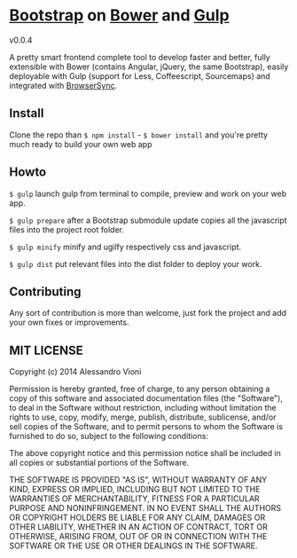 [Bootstrap](http://getbootstrap.com/) on [Bower](http://bower.io/) and [Gulp](http://gulpjs.com/)
===========================================================================================================================
v0.0.4

A pretty smart frontend complete tool to develop faster and better, fully extensible with Bower (contains Angular, jQuery, the same Bootstrap), easily deployable with Gulp (support for Less, Coffeescript, Sourcemaps) and integrated with [BrowserSync](http://www.browsersync.io/).

## Install

Clone the repo than `$ npm install` - `$ bower install` and you're pretty much ready to build your own web app

## Howto

`$ gulp` launch gulp from terminal to compile, preview and work on your web app.

`$ gulp prepare` after a Bootstrap submodule update copies all the javascript files into the project root folder.

`$ gulp minify` minify and ugilfy respectively css and javascript.

`$ gulp dist` put relevant files into the dist folder to deploy your work.

## Contributing

Any sort of contribution is more than welcome, just fork the project and add your own fixes or improvements.

## MIT LICENSE
Copyright (c) 2014 Alessandro Vioni

Permission is hereby granted, free of charge, to any person obtaining a copy
of this software and associated documentation files (the "Software"), to deal
in the Software without restriction, including without limitation the rights
to use, copy, modify, merge, publish, distribute, sublicense, and/or sell
copies of the Software, and to permit persons to whom the Software is
furnished to do so, subject to the following conditions:

The above copyright notice and this permission notice shall be included in all
copies or substantial portions of the Software.

THE SOFTWARE IS PROVIDED "AS IS", WITHOUT WARRANTY OF ANY KIND, EXPRESS OR
IMPLIED, INCLUDING BUT NOT LIMITED TO THE WARRANTIES OF MERCHANTABILITY,
FITNESS FOR A PARTICULAR PURPOSE AND NONINFRINGEMENT. IN NO EVENT SHALL THE
AUTHORS OR COPYRIGHT HOLDERS BE LIABLE FOR ANY CLAIM, DAMAGES OR OTHER
LIABILITY, WHETHER IN AN ACTION OF CONTRACT, TORT OR OTHERWISE, ARISING FROM,
OUT OF OR IN CONNECTION WITH THE SOFTWARE OR THE USE OR OTHER DEALINGS IN THE
SOFTWARE.
